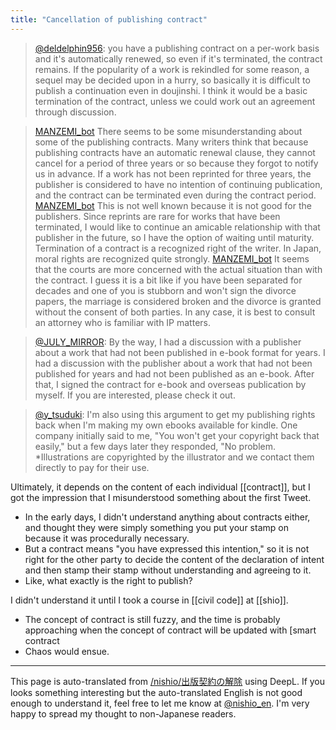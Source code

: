 ```yaml
---
title: "Cancellation of publishing contract"
---
```


> [@deldelphin956](https://twitter.com/deldelphin956/status/1683665692162416640?s=20): you have a publishing contract on a per-work basis and it's automatically renewed, so even if it's terminated, the contract remains.
> If the popularity of a work is rekindled for some reason, a sequel may be decided upon in a hurry, so basically it is difficult to publish a continuation even in doujinshi.
> I think it would be a basic termination of the contract, unless we could work out an agreement through discussion.

> [MANZEMI_bot](https://twitter.com/MANZEMI_bot/status/1683674441501528066) There seems to be some misunderstanding about some of the publishing contracts.
>  Many writers think that because publishing contracts have an automatic renewal clause, they cannot cancel for a period of three years or so because they forgot to notify us in advance.
>  If a work has not been reprinted for three years, the publisher is considered to have no intention of continuing publication, and the contract can be terminated even during the contract period.
> [MANZEMI_bot](https://twitter.com/MANZEMI_bot/status/1683674443858731009) This is not well known because it is not good for the publishers.
>  Since reprints are rare for works that have been terminated, I would like to continue an amicable relationship with that publisher in the future, so I have the option of waiting until maturity. Termination of a contract is a recognized right of the writer.
>  In Japan, moral rights are recognized quite strongly.
> [MANZEMI_bot](https://twitter.com/MANZEMI_bot/status/1683674447893659649) It seems that the courts are more concerned with the actual situation than with the contract.
>  I guess it is a bit like if you have been separated for decades and one of you is stubborn and won't sign the divorce papers, the marriage is considered broken and the divorce is granted without the consent of both parties.
>  In any case, it is best to consult an attorney who is familiar with IP matters.

> [@JULY_MIRROR](https://twitter.com/JULY_MIRROR/status/1683846266554576896?s=20): By the way, I had a discussion with a publisher about a work that had not been published in e-book format for years. I had a discussion with the publisher about a work that had not been published for years and had not been published as an e-book. After that, I signed the contract for e-book and overseas publication by myself. If you are interested, please check it out.

> [@y_tsuduki](https://twitter.com/y_tsuduki/status/1683750580320337920?s=20): I'm also using this argument to get my publishing rights back when I'm making my own ebooks available for kindle.
> One company initially said to me, "You won't get your copyright back that easily," but a few days later they responded, "No problem.
> *Illustrations are copyrighted by the illustrator and we contact them directly to pay for their use.


Ultimately, it depends on the content of each individual [[contract]], but I got the impression that I misunderstood something about the first Tweet.
- In the early days, I didn't understand anything about contracts either, and thought they were simply something you put your stamp on because it was procedurally necessary.
- But a contract means "you have expressed this intention," so it is not right for the other party to decide the content of the declaration of intent and then stamp their stamp without understanding and agreeing to it.
- Like, what exactly is the right to publish?

I didn't understand it until I took a course in [[civil code]] at [[shio]].
- The concept of contract is still fuzzy, and the time is probably approaching when the concept of contract will be updated with [smart contract
- Chaos would ensue.

---
This page is auto-translated from [/nishio/出版契約の解除](https://scrapbox.io/nishio/出版契約の解除) using DeepL. If you looks something interesting but the auto-translated English is not good enough to understand it, feel free to let me know at [@nishio_en](https://twitter.com/nishio_en). I'm very happy to spread my thought to non-Japanese readers.